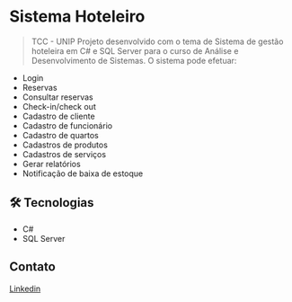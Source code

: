 # Sistema Hoteleiro

> TCC - UNIP
Projeto desenvolvido com o tema de Sistema de gestão hoteleira em C# e SQL Server para o curso de Análise e Desenvolvimento de Sistemas.
O sistema pode efetuar:
- Login
- Reservas
- Consultar reservas
- Check-in/check out
- Cadastro de cliente
- Cadastro de funcionário
- Cadastro de quartos
- Cadastros de produtos
- Cadastros de serviços
- Gerar relatórios
- Notificação de baixa de estoque


## 🛠️ Tecnologias
- C#
- SQL Server

## Contato
[Linkedin](https://www.linkedin.com/in/thiago-papapietro-952360215)
